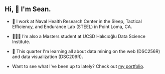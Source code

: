 ## Hi, 👋 I'm Sean.

<!--
**deerings/deerings** is a ✨ _special_ ✨ repository because its `README.md` (this file) appears on your GitHub profile.
- 🌱 I’m currently learning Spark and NLP using Python.
- 👯 I’m looking to collaborate on ...
- 🤔 I’m looking for help with ...
- 💬 Ask me about ...
- 📫 How to reach me: 
- ⚡ Fun fact: ...
-->
- 🔭 I work at Naval Health Research Center in the Sleep, Tactical Efficiency, and Endurance Lab (STEEL) in Point Loma, CA.
- 🧑🏻‍🎓 I’m also a Masters student at UCSD Halıcıoğlu Data Science Institute.
- 🌱 This quarter I'm learning all about data mining on the web (DSC256R) and data visualization (DSC209R).

- Want to see what I've been up to lately? Check out [my portfolio](https://deerings.github.io/my-portfolio).







